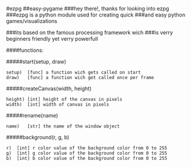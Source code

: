 #ezpg
##easy-pygame
###hey there!, thanks for looking into ezpg
###ezpg is a python module used for creating quick
###and easy python games/visualizations

###its based on the famous processing framework wich
###is verry beginners friendly yet verry powerfull

####functions: 

#####start(setup, draw)
```
setup)	[func] a function wich gets called on start
draw)	[func] a function wich get called once per frame
```

#####createCanvas(width, height)
```
height) [int] height of the canvas in pixels
width)	[int] width of canvas in pixels
```

#####rename(name)
```
name)	[str] the name of the window object
```

#####background(r, g, b)
```
r)	[int] r color value of the background color from 0 to 255
g)	[int] g color value of the background color from 0 to 255
b)	[int] b color value of the background color from 0 to 255
```

